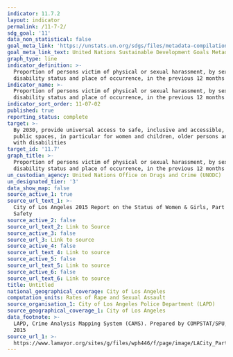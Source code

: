 ```yaml
---
indicator: 11.7.2
layout: indicator
permalink: /11-7-2/
sdg_goal: '11'
data_non_statistical: false
goal_meta_link: 'https://unstats.un.org/sdgs/files/metadata-compilation/Metadata-Goal-11.pdf'
goal_meta_link_text: United Nations Sustainable Development Goals Metadata (PDF 4.0 MB)
graph_type: line
indicator_definition: >-
  Proportion of persons victim of physical or sexual harassment, by sex, age,
  disability status and place of occurrence, in the previous 12 months
indicator_name: >-
  Proportion of persons victim of physical or sexual harassment, by sex, age,
  disability status and place of occurrence, in the previous 12 months
indicator_sort_order: 11-07-02
published: true
reporting_status: complete
target: >-
  By 2030, provide universal access to safe, inclusive and accessible, green and
  public spaces, in particular for women and children, older persons and persons
  with disabilities
target_id: '11.7'
graph_title: >-
  Proportion of persons victim of physical or sexual harassment, by sex, age,
  disability status and place of occurrence, in the previous 12 months
un_custodian_agency: United Nations Office on Drugs and Crime (UNODC)
un_designated_tier: '3'
data_show_map: false
source_active_1: true
source_url_text_1: >-
  City of Los Angeles 2015 Report on the Status of Women & Girls, Part 5: Public
  Safety
source_active_2: false
source_url_text_2: Link to Source
source_active_3: false
source_url_3: Link to source
source_active_4: false
source_url_text_4: Link to source
source_active_5: false
source_url_text_5: Link to source
source_active_6: false
source_url_text_6: Link to source
title: Untitled
national_geographical_coverage: City of Los Angeles
computation_units: Rates of Rape and Sexual Assault
source_organisation_1: City of Los Angeles Police Department (LAPD)
source_geographical_coverage_1: City of Los Angeles
data_footnote: >-
  LAPD, Crime Analysis Mapping System (CAMS). Prepared by COMPSTAT/SPU, Aug. 19,
  2015
source_url_1: >-
  https://www.lamayor.org/sites/g/files/wph446/f/page/image/LACity_Part5_Public_Safety.pdf
---
```


